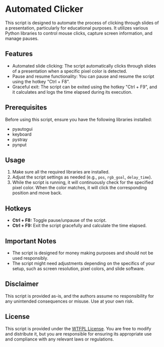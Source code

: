 # Automated Clicker

This script is designed to automate the process of clicking through slides of a presentation, particularly for educational purposes. It utilizes various Python libraries to control mouse clicks, capture screen information, and manage pauses.

## Features

- Automated slide clicking: The script automatically clicks through slides of a presentation when a specific pixel color is detected.
- Pause and resume functionality: You can pause and resume the script using the hotkey "Ctrl + F8".
- Graceful exit: The script can be exited using the hotkey "Ctrl + F9", and it calculates and logs the time elapsed during its execution.

## Prerequisites

Before using this script, ensure you have the following libraries installed:

- pyautogui
- keyboard
- pystray
- pynput

## Usage

1. Make sure all the required libraries are installed.
2. Adjust the script settings as needed (e.g., `pos`, `rgb_goal`, `delay_time`).
4. While the script is running, it will continuously check for the specified pixel color. When the color matches, it will click the corresponding position and move back.

## Hotkeys

- **Ctrl + F8:** Toggle pause/unpause of the script.
- **Ctrl + F9:** Exit the script gracefully and calculate the time elapsed.

## Important Notes

- The script is designed for money making purposes and should not be used responsibly.
- The script might need adjustments depending on the specifics of your setup, such as screen resolution, pixel colors, and slide software.

## Disclaimer

This script is provided as-is, and the authors assume no responsibility for any unintended consequences or misuse. Use at your own risk.

## License

This script is provided under the [WTFPL License](LICENSE). You are free to modify and distribute it, but you are responsible for ensuring its appropriate use and compliance with any relevant laws or regulations.
